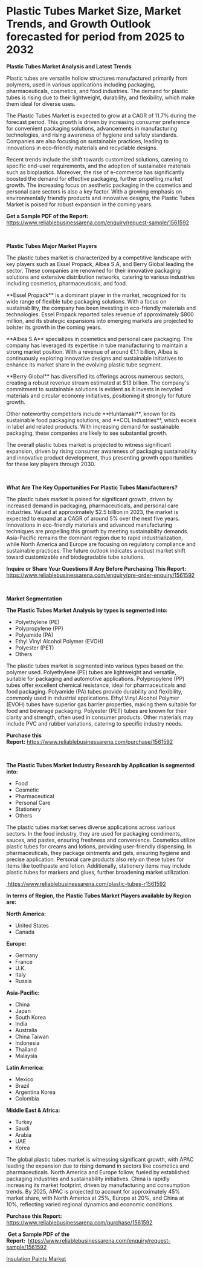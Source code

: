 <p><h1>Plastic Tubes Market Size, Market Trends, and Growth Outlook forecasted for period from 2025 to 2032</h1></p><p><strong>Plastic Tubes Market Analysis and Latest Trends</strong></p>
<p><p>Plastic tubes are versatile hollow structures manufactured primarily from polymers, used in various applications including packaging, pharmaceuticals, cosmetics, and food industries. The demand for plastic tubes is rising due to their lightweight, durability, and flexibility, which make them ideal for diverse uses.</p><p>The Plastic Tubes Market is expected to grow at a CAGR of 11.7% during the forecast period. This growth is driven by increasing consumer preference for convenient packaging solutions, advancements in manufacturing technologies, and rising awareness of hygiene and safety standards. Companies are also focusing on sustainable practices, leading to innovations in eco-friendly materials and recyclable designs.</p><p>Recent trends include the shift towards customized solutions, catering to specific end-user requirements, and the adoption of sustainable materials such as bioplastics. Moreover, the rise of e-commerce has significantly boosted the demand for effective packaging, further propelling market growth. The increasing focus on aesthetic packaging in the cosmetics and personal care sectors is also a key factor. With a growing emphasis on environmentally friendly products and innovative designs, the Plastic Tubes Market is poised for robust expansion in the coming years.</p></p>
<p><strong>Get a Sample PDF of the Report:&nbsp;</strong> <a href="https://www.reliablebusinessarena.com/enquiry/request-sample/1561592?utm_campaign=2819&utm_medium=2&utm_source=Github&utm_content=ia&utm_term=31032025&utm_id=plastic-tubes">https://www.reliablebusinessarena.com/enquiry/request-sample/1561592</a></p>
<p>&nbsp;</p>
<p><strong>Plastic Tubes Major Market Players</strong></p>
<p><p>The plastic tubes market is characterized by a competitive landscape with key players such as Essel Propack, Albea S.A, and Berry Global leading the sector. These companies are renowned for their innovative packaging solutions and extensive distribution networks, catering to various industries including cosmetics, pharmaceuticals, and food.</p><p>**Essel Propack** is a dominant player in the market, recognized for its wide range of flexible tube packaging solutions. With a focus on sustainability, the company has been investing in eco-friendly materials and technologies. Essel Propack reported sales revenue of approximately $800 million, and its strategic expansions into emerging markets are projected to bolster its growth in the coming years.</p><p>**Albea S.A** specializes in cosmetics and personal care packaging. The company has leveraged its expertise in tube manufacturing to maintain a strong market position. With a revenue of around €1.1 billion, Albea is continuously exploring innovative designs and sustainable initiatives to enhance its market share in the evolving plastic tube segment.</p><p>**Berry Global** has diversified its offerings across numerous sectors, creating a robust revenue stream estimated at $13 billion. The company's commitment to sustainable solutions is evident as it invests in recycled materials and circular economy initiatives, positioning it strongly for future growth.</p><p>Other noteworthy competitors include **Huhtamaki**, known for its sustainable food packaging solutions, and **CCL Industries**, which excels in label and related products. With increasing demand for sustainable packaging, these companies are likely to see substantial growth. </p><p>The overall plastic tubes market is projected to witness significant expansion, driven by rising consumer awareness of packaging sustainability and innovative product development, thus presenting growth opportunities for these key players through 2030.</p></p>
<p>&nbsp;</p>
<p><strong>What Are The Key Opportunities For Plastic Tubes Manufacturers?</strong></p>
<p><p>The plastic tubes market is poised for significant growth, driven by increased demand in packaging, pharmaceuticals, and personal care industries. Valued at approximately $2.5 billion in 2023, the market is expected to expand at a CAGR of around 5% over the next five years. Innovations in eco-friendly materials and advanced manufacturing techniques are propelling this growth by meeting sustainability demands. Asia-Pacific remains the dominant region due to rapid industrialization, while North America and Europe are focusing on regulatory compliance and sustainable practices. The future outlook indicates a robust market shift toward customizable and biodegradable tube solutions.</p></p>
<p><strong>Inquire or Share Your Questions If Any Before Purchasing This Report:</strong> <a href="https://www.reliablebusinessarena.com/enquiry/pre-order-enquiry/1561592?utm_campaign=2819&utm_medium=2&utm_source=Github&utm_content=ia&utm_term=31032025&utm_id=plastic-tubes">https://www.reliablebusinessarena.com/enquiry/pre-order-enquiry/1561592</a></p>
<p>&nbsp;</p>
<p><strong>Market Segmentation</strong></p>
<p><strong>The Plastic Tubes Market Analysis by types is segmented into:</strong></p>
<p><ul><li>Polyethylene (PE)</li><li>Polypropylene (PP)</li><li>Polyamide (PA)</li><li>Ethyl Vinyl Alcohol Polymer (EVOH)</li><li>Polyester (PET)</li><li>Others</li></ul></p>
<p><p>The plastic tubes market is segmented into various types based on the polymer used. Polyethylene (PE) tubes are lightweight and versatile, suitable for packaging and automotive applications. Polypropylene (PP) tubes offer excellent chemical resistance, ideal for pharmaceuticals and food packaging. Polyamide (PA) tubes provide durability and flexibility, commonly used in industrial applications. Ethyl Vinyl Alcohol Polymer (EVOH) tubes have superior gas barrier properties, making them suitable for food and beverage packaging. Polyester (PET) tubes are known for their clarity and strength, often used in consumer products. Other materials may include PVC and rubber variations, catering to specific industry needs.</p></p>
<p><strong>Purchase this Report:&nbsp;</strong><a href="https://www.reliablebusinessarena.com/purchase/1561592?utm_campaign=2819&utm_medium=2&utm_source=Github&utm_content=ia&utm_term=31032025&utm_id=plastic-tubes">https://www.reliablebusinessarena.com/purchase/1561592</a></p>
<p>&nbsp;</p>
<p><strong>The Plastic Tubes Market Industry Research by Application is segmented into:</strong></p>
<p><ul><li>Food</li><li>Cosmetic</li><li>Pharmaceutical</li><li>Personal Care</li><li>Stationery</li><li>Others</li></ul></p>
<p><p>The plastic tubes market serves diverse applications across various sectors. In the food industry, they are used for packaging condiments, sauces, and pastes, ensuring freshness and convenience. Cosmetics utilize plastic tubes for creams and lotions, providing user-friendly dispensing. In pharmaceuticals, they package ointments and gels, ensuring hygiene and precise application. Personal care products also rely on these tubes for items like toothpaste and lotion. Additionally, stationery items may include plastic tubes for markers and glues, further broadening market utilization.</p></p>
<p><a href="https://www.reliablebusinessarena.com/plastic-tubes-r1561592?utm_campaign=2819&utm_medium=2&utm_source=Github&utm_content=ia&utm_term=31032025&utm_id=plastic-tubes">&nbsp;https://www.reliablebusinessarena.com/plastic-tubes-r1561592</a></p>
<p><strong>In terms of Region, the Plastic Tubes Market Players available by Region are:</strong></p>
<p>
    <p> <strong> North America: </strong>
        <ul>
            <li>United States</li>
            <li>Canada</li>
        </ul>
        </p> 
    <p> <strong> Europe: </strong>
        <ul>
            <li>Germany</li>
            <li>France</li>
            <li>U.K.</li>
            <li>Italy</li>
            <li>Russia</li>
        </ul>
        </p> 
    <p> <strong> Asia-Pacific: </strong>
        <ul>
            <li>China</li>
            <li>Japan</li>
            <li>South Korea</li>
            <li>India</li>
            <li>Australia</li>
            <li>China Taiwan</li>
            <li>Indonesia</li>
            <li>Thailand</li>
            <li>Malaysia</li>
        </ul>
        </p> 
    <p> <strong> Latin America: </strong>
        <ul>
            <li>Mexico</li>
            <li>Brazil</li>
            <li>Argentina Korea</li>
            <li>Colombia</li>
        </ul>
        </p> 
    <p> <strong> Middle East & Africa: </strong>
        <ul>
            <li>Turkey</li>
            <li>Saudi</li>
            <li>Arabia</li>
            <li>UAE</li>
            <li>Korea</li>
        </ul>
    </p>
    </p>
<p><p>The global plastic tubes market is witnessing significant growth, with APAC leading the expansion due to rising demand in sectors like cosmetics and pharmaceuticals. North America and Europe follow, fueled by established packaging industries and sustainability initiatives. China is rapidly increasing its market footprint, driven by manufacturing and consumption trends. By 2025, APAC is projected to account for approximately 45% market share, with North America at 25%, Europe at 20%, and China at 10%, reflecting varied regional dynamics and economic conditions.</p></p>
<p><strong>Purchase this Report: </strong><a href="https://www.reliablebusinessarena.com/purchase/1561592?utm_campaign=2819&utm_medium=2&utm_source=Github&utm_content=ia&utm_term=31032025&utm_id=plastic-tubes">https://www.reliablebusinessarena.com/purchase/1561592</a></p>
<p>&nbsp;<strong>Get a Sample PDF of the Report:&nbsp;&nbsp;</strong><a href="https://www.reliablebusinessarena.com/enquiry/request-sample/1561592?utm_campaign=2819&utm_medium=2&utm_source=Github&utm_content=ia&utm_term=31032025&utm_id=plastic-tubes">https://www.reliablebusinessarena.com/enquiry/request-sample/1561592</a></p>
<p><strong></strong></p>
<p><p><a href="https://github.com/abantolemox08/Market-Research-Report-List-1/blob/main/insulation-paints-market.md?utm_campaign=2819&utm_medium=2&utm_source=Github&utm_content=ia&utm_term=31032025&utm_id=plastic-tubes">Insulation Paints Market</a></p></p>